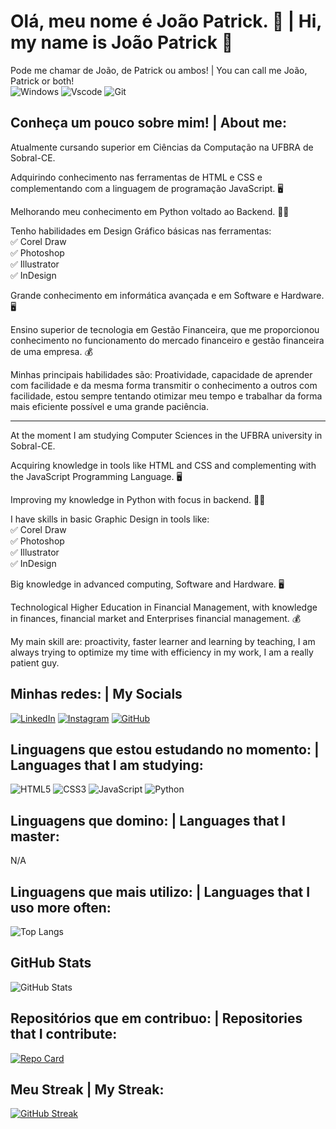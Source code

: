 # Olá, meu nome é João Patrick. 👋  | Hi, my name is João Patrick 👋
Pode me chamar de João, de Patrick ou ambos! | You can call me João, Patrick or both! <br>
![Windows](https://img.shields.io/badge/Windows-000?style=for-the-badge&logo=windows&logoColor=2CA5E0) 
![Vscode](https://img.shields.io/badge/Vscode-007ACC?style=for-the-badge&logo=visual-studio-code&logoColor=white)
![Git](https://img.shields.io/badge/GIT-E44C30?style=for-the-badge&logo=git&logoColor=white)

## Conheça um pouco sobre mim! | About me:

Atualmente cursando superior em Ciências da Computação na UFBRA de Sobral-CE.

Adquirindo conhecimento nas ferramentas de HTML e CSS e complementando com a linguagem de programação JavaScript. 🖥️

Melhorando meu conhecimento em Python voltado ao Backend. 👨‍💻

Tenho habilidades em Design Gráfico básicas nas ferramentas: <br>
✅ Corel Draw <br>
✅ Photoshop <br>
✅ Illustrator <br>
✅ InDesign <br>

Grande conhecimento em informática avançada e em Software e Hardware. 🖥️

Ensino superior de tecnologia em Gestão Financeira, que me proporcionou conhecimento no funcionamento do mercado financeiro e gestão financeira de uma empresa. 💰

Minhas principais habilidades são: Proatividade, capacidade de aprender com facilidade e da mesma forma transmitir o conhecimento a outros com facilidade, estou sempre tentando otimizar meu tempo e trabalhar da forma mais eficiente possível e uma grande paciência.
<hr>
At the moment I am studying Computer Sciences in the UFBRA university in Sobral-CE.

Acquiring knowledge in tools like HTML and CSS and complementing with the JavaScript Programming Language. 🖥️

Improving my knowledge in Python with focus in backend. 👨‍💻

I have skills in basic Graphic Design in tools like: <br>
✅ Corel Draw <br>
✅ Photoshop <br>
✅ Illustrator <br>
✅ InDesign <br>

Big knowledge in advanced computing, Software and Hardware. 🖥️

Technological Higher Education in Financial Management, with knowledge in finances, financial market and Enterprises financial management. 💰

My main skill are: proactivity, faster learner and learning by teaching, I am always trying to optimize my time with efficiency in my work, I am a really patient guy.

## Minhas redes: | My Socials

[![LinkedIn](https://img.shields.io/badge/LinkedIn-white?style=for-the-badge&logo=linkedin&logoColor=blue)](https://www.linkedin.com/in/PatrickOliveira1/)
[![Instagram](https://img.shields.io/badge/-Instagram-white?style=for-the-badge&logo=instagram&logoColor=blue)](https://www.instagram.com/joao.patrick_/)
[![GitHub](https://img.shields.io/badge/GitHub-white?style=for-the-badge&logo=github&logoColor=blue)](https://github.com/PatrickOliveira1)

## Linguagens que estou estudando no momento: | Languages that I am studying:

![HTML5](https://img.shields.io/badge/HTML5-1572B6?style=for-the-badge&logo=html5&logoColor=white)
![CSS3](https://img.shields.io/badge/CSS3-1572B6?style=for-the-badge&logo=css3&logoColor=white)
![JavaScript](https://img.shields.io/badge/JavaScript-1572B6?style=for-the-badge&logo=javascript&logoColor=white)
![Python](https://img.shields.io/badge/python-1572B6?style=for-the-badge&logo=python&logoColor=white)

## Linguagens que domino: | Languages that I master:

N/A

## Linguagens que mais utilizo: | Languages that I uso more often:

![Top Langs](https://github-readme-stats-git-masterrstaa-rickstaa.vercel.app/api/top-langs/?username=PatrickOliveira1&layout=compact&bg_color=000&border_color=30A3DC&title_color=E94D5F&text_color=white)

## GitHub Stats

![GitHub Stats](https://github-readme-stats.vercel.app/api?username=PatrickOliveira1&theme=transparent&bg_color=000&border_color=30A3DC&show_icons=true&icon_color=30A3DC&title_color=E94D5F&text_color=FFF)

## Repositórios que em contribuo: | Repositories that I contribute:

[![Repo Card](https://github-readme-stats.vercel.app/api/pin/?username=PatrickOliveira1&repo=dio-lab-open-source&bg_color=000&border_color=30A3DC&show_icons=true&icon_color=30A3DC&title_color=E94D5F&text_color=FFF)](https://github.com/PatrickOliveira1/dio-lab-open-source)

## Meu Streak | My Streak:

[![GitHub Streak](https://streak-stats.demolab.com/?user=PatrickOliveira1&theme=bear&background=000&border=30A3DC&dates=FFF)](https://git.io/streak-stats)

